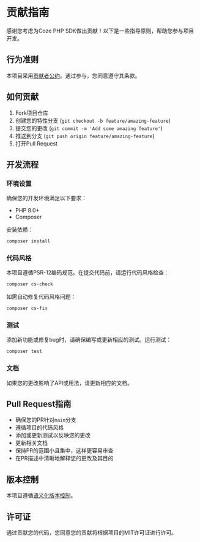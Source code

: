 # 贡献指南

感谢您考虑为Coze PHP SDK做出贡献！以下是一些指导原则，帮助您参与项目开发。

## 行为准则

本项目采用[贡献者公约](https://www.contributor-covenant.org/version/2/0/code_of_conduct/)。通过参与，您同意遵守其条款。

## 如何贡献

1. Fork项目仓库
2. 创建您的特性分支 (`git checkout -b feature/amazing-feature`)
3. 提交您的更改 (`git commit -m 'Add some amazing feature'`)
4. 推送到分支 (`git push origin feature/amazing-feature`)
5. 打开Pull Request

## 开发流程

### 环境设置

确保您的开发环境满足以下要求：
- PHP 8.0+
- Composer

安装依赖：
```bash
composer install
```

### 代码风格

本项目遵循PSR-12编码规范。在提交代码前，请运行代码风格检查：

```bash
composer cs-check
```

如需自动修复代码风格问题：

```bash
composer cs-fix
```

### 测试

添加新功能或修复bug时，请确保编写或更新相应的测试。运行测试：

```bash
composer test
```

### 文档

如果您的更改影响了API或用法，请更新相应的文档。

## Pull Request指南

- 确保您的PR针对`main`分支
- 遵循项目的代码风格
- 添加或更新测试以反映您的更改
- 更新相关文档
- 保持PR的范围小且集中，这样更容易审查
- 在PR描述中清晰地解释您的更改及其目的

## 版本控制

本项目遵循[语义化版本控制](https://semver.org/)。

## 许可证

通过贡献您的代码，您同意您的贡献将根据项目的MIT许可证进行许可。
